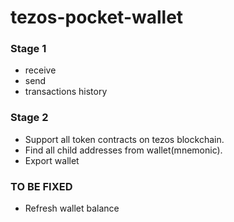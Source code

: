 # tezos-pocket-wallet



### Stage 1

* receive
* send
* transactions history

### Stage 2

* Support all token contracts on tezos blockchain.
* Find all child addresses from wallet(mnemonic).
* Export wallet

### TO BE FIXED

* Refresh wallet balance